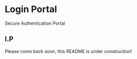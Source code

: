 # Login Portal
Secure Authentication Portal

## I.P
Please come back soon, this README is under construction!